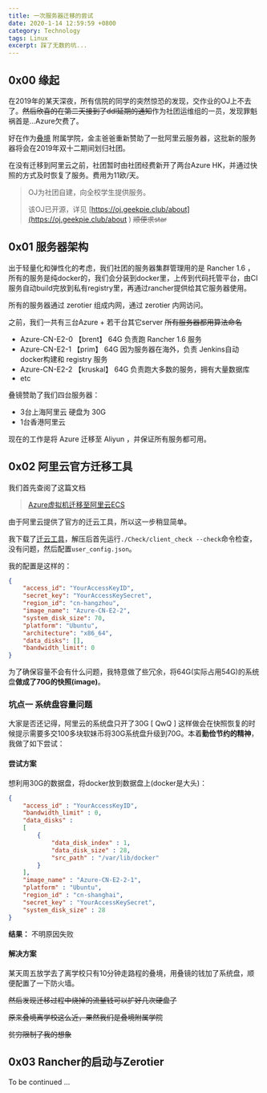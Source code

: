 ```yaml
---
title: 一次服务器迁移的尝试
date: 2020-1-14 12:59:59 +0800
category: Technology
tags: Linux
excerpt: 踩了无数的坑...
---
```




## 0x00 缘起

在2019年的某天深夜，所有信院的同学的突然惊恐的发现，交作业的OJ上不去了。<del>然后欣喜的在第二天接到了ddl延期的通知</del>作为社团运维组的一员，发现罪魁祸首是...Azure欠费了。



好在作为[叠境]([https://www.dgene.com](https://www.dgene.com/)) 附属学院，金主爸爸重新赞助了一批阿里云服务器，这批新的服务器将会在2019年双十二期间划归社团。



在没有迁移到阿里云之前，社团暂时由社团经费新开了两台Azure HK，并通过快照的方式及时恢复了服务。费用为11欧/天。



> OJ为社团自建，向全校学生提供服务。 
>
> 该OJ已开源，详见 [https://oj.geekpie.club/about](https://oj.geekpie.club/about )  <del>顺便求star</del>



## 0x01 服务器架构

出于轻量化和弹性化的考虑，我们社团的服务器集群管理用的是 Rancher 1.6 ，所有的服务是纯docker的，我们会分装到docker里，上传到代码托管平台，由CI服务自动build完放到私有registry里，再通过rancher提供给其它服务器使用。



所有的服务器通过 zerotier 组成内网，通过 zerotier 内网访问。




之前，我们一共有三台Azure + 若干台其它server <del>所有服务器都用算法命名</del>

- Azure-CN-E2-0 【brent﻿】           64G        负责跑 Rancher 1.6  服务
- Azure-CN-E2-1 【prim﻿】             64G       因为服务器在海外，负责 Jenkins自动docker构建和 registry 服务
- Azure-CN-E2-2 【kruskal﻿】        64G        负责跑大多数的服务，拥有大量数据库
- etc



叠镜赞助了我们四台服务器：

- 3台上海阿里云 硬盘为 30G
- 1台香港阿里云



现在的工作是将 Azure 迁移至 Aliyun ，并保证所有服务都可用。



## 0x02 阿里云官方迁移工具

我们首先查阅了这篇文档

> [Azure虚拟机迁移至阿里云ECS]( https://help.aliyun.com/document_detail/100959.html )



由于阿里云提供了官方的迁云工具，所以这一步稍显简单。



我下载了[迁云工具](https://help.aliyun.com/document_detail/62394.html?spm=a2c4g.11186623.2.18.6c1d7f90FuSH6T#section-twq-sxz-jfb)，解压后首先运行`./Check/client_check --check`命令检查，没有问题，然后配置` user_config.json `。

我的配置是这样的：

```json
{
    "access_id": "YourAccessKeyID",
    "secret_key": "YourAccessKeySecret",
    "region_id": "cn-hangzhou",
    "image_name": "Azure-CN-E2-2",
    "system_disk_size": 70,
    "platform": "Ubuntu",
    "architecture": "x86_64",
    "data_disks": [],
    "bandwidth_limit": 0
}
```

为了确保容量不会有什么问题，我特意做了些冗余，将64G(实际占用54G)的系统盘**做成了70G的快照(image)**。



### 坑点一    系统盘容量问题

大家是否还记得，阿里云的系统盘只开了30G [ QwQ ] 这样做会在快照恢复的时候提示需要多交100多块软妹币将30G系统盘升级到70G。本着**勤俭节约的精神**，我做了如下尝试： 



#### 尝试方案

想利用30G的数据盘，将docker放到数据盘上(docker是大头)：

```json
{
	"access_id" : "YourAccessKeyID",
	"bandwidth_limit" : 0,
	"data_disks" : 
	[
		{
			"data_disk_index" : 1,
			"data_disk_size" : 28,
			"src_path" : "/var/lib/docker"
		}
	],
	"image_name" : "Azure-CN-E2-2-1",
	"platform" : "Ubuntu",
	"region_id" : "cn-shanghai",
	"secret_key" : "YourAccessKeySecret",
	"system_disk_size" : 28
}

```

**结果：** 不明原因失败



#### 解决方案 

某天周五放学去了离学校只有10分钟走路程的叠境，用叠镜的钱加了系统盘，顺便配置了一下防火墙。

<del>然后发现迁移过程中烧掉的流量钱可以扩好几次硬盘了</del>

<del>原来叠境离学校这么近，果然我们是叠境附属学院</del>

<del>贫穷限制了我的想象</del>




## 0x03 Rancher的启动与Zerotier



To be continued ... 
